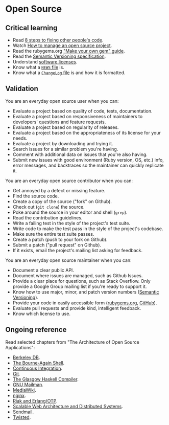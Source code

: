 Open Source
===========

Critical learning
-----------------

* Read [8 steps to fixing other people's code](http://rdd.me/tsf7khhg).
* Watch [How to manage an open source project](http://vimeo.com/45214727).
* Read the rubygems.org ["Make your own gem" guide](http://guides.rubygems.org/make-your-own-gem/).
* Read the [Semantic Versioning specification](http://semver.org/).
* Understand [software licenses](http://playbook.thoughtbot.com/choosing-platforms/software-licenses/).
* Know what a [`NEWS` file](http://www.gnu.org/prep/standards/html_node/NEWS-File.html#NEWS-File) is.
* Know what a [`ChangeLog` file](http://www.gnu.org/prep/standards/html_node/Change-Logs.html#Change-Logs)
  is and how it is formatted.

Validation
----------

You are an everyday open source user when you can:

* Evaluate a project based on quality of code, tests, documentation.
* Evaluate a project based on responsiveness of maintainers to developers'
  questions and feature requests.
* Evaluate a project based on regularity of releases.
* Evaluate a project based on the appropriateness of its license for your
  needs.
* Evaluate a project by downloading and trying it.
* Search issues for a similar problem you're having.
* Comment with additional data on issues that you're also having.
* Submit new issues with good environment (Ruby version, OS, etc.) info,
  error messages, and backtraces so the maintainer can quickly replicate it.

You are an everyday open source contributor when you can:

* Get annoyed by a defect or missing feature.
* Find the source code.
* Create a copy of the source ("fork" on Github).
* Check out (`git clone`) the source.
* Poke around the source in your editor and shell (`grep`).
* Read the contribution guidelines.
* Write a failing test in the style of the project's test suite.
* Write code to make the test pass in the style of the project's codebase.
* Make sure the entire test suite passes.
* Create a patch (push to your fork on Github).
* Submit a patch ("pull request" on Github).
* If it exists, email the project's mailing list asking for feedback.

You are an everyday open source maintainer when you can:

* Document a clear public API.
* Document where issues are managed, such as Github Issues.
* Provide a clear place for questions, such as Stack Overflow. Only provide
  a Google Group mailing list if you're ready to support it.
* Know how to use major, minor, and patch version numbers ([Semantic Versioning](http://semver.org)).
* Provide your code in easily accessible form ([rubygems.org](http://rubygems.org), [GitHub](http://github.com)).
* Evaluate pull requests and provide kind, intelligent feedback.
* Know which license to use.

Ongoing reference
-----------------

Read selected chapters from "The Architecture of Open Source Applications":

* [Berkeley DB](http://www.aosabook.org/en/bdb.html).
* [The Bourne-Again Shell](http://www.aosabook.org/en/bash.html).
* [Continuous Integration](http://www.aosabook.org/en/integration.html).
* [Git](http://www.aosabook.org/en/git.html).
* [The Glasgow Haskell Compiler](http://www.aosabook.org/en/ghc.html).
* [GNU Mailman](http://www.aosabook.org/en/mailman.html).
* [MediaWiki](http://www.aosabook.org/en/mediawiki.html).
* [nginx](http://www.aosabook.org/en/nginx.html).
* [Riak and Erlang/OTP](http://www.aosabook.org/en/riak.html).
* [Scalable Web Architecture and Distributed Systems](http://www.aosabook.org/en/distsys.html).
* [Sendmail](http://www.aosabook.org/en/sendmail.html).
* [Twisted](http://www.aosabook.org/en/twisted.html).
